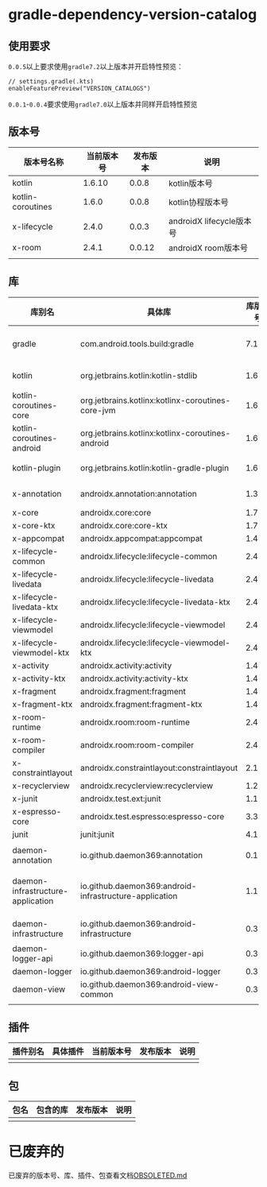 # gradle-dependency-version-catalog

## 使用要求

`0.0.5`以上要求使用`gradle7.2`以上版本并开启特性预览：

```
// settings.gradle(.kts)
enableFeaturePreview("VERSION_CATALOGS")
```

`0.0.1`-`0.0.4`要求使用`gradle7.0`以上版本并同样开启特性预览

## 版本号

| 版本号名称          | 当前版本号  | 发布版本 | 说明 |
| --- | --- | --- | --- |
| kotlin            | 1.6.10    | 0.0.8     | kotlin版本号 |
| kotlin-coroutines | 1.6.0     | 0.0.8     | kotlin协程版本号 |
| x-lifecycle       | 2.4.0     | 0.0.3     | androidX lifecycle版本号 |
| x-room            | 2.4.1     | 0.0.12    | androidX room版本号 |
| | | | |

## 库

| 库别名                                     | 具体库                                                     | 库版本号    | 发布版本 | 说明 |
| ---                                       | ---                                                       | ---       | ---       | --- |
| gradle                                    | com.android.tools.build:gradle                            | 7.1.1     | 1.0.0     | android gradle插件库 |
| kotlin                                    | org.jetbrains.kotlin:kotlin-stdlib                        | 1.6.10    | 0.0.8     | kotlin标准库 |
| kotlin-coroutines-core                    | org.jetbrains.kotlinx:kotlinx-coroutines-core-jvm         | 1.6.0     | 0.0.8     | kotlin协程库 |
| kotlin-coroutines-android                 | org.jetbrains.kotlinx:kotlinx-coroutines-android          | 1.6.0     | 0.0.8     | kotlin协程库 |
| kotlin-plugin                             | org.jetbrains.kotlin:kotlin-gradle-plugin                 | 1.6.10    | 0.0.8     | kotlin插件库 |
| x-annotation                              | androidx.annotation:annotation                            | 1.3.0     | 0.0.2     | AndroidX注解库 |
| x-core                                    | androidx.core:core                                        | 1.7.0     | 0.0.5     |  |
| x-core-ktx                                | androidx.core:core-ktx                                    | 1.7.0     | 0.0.2     |  |
| x-appcompat                               | androidx.appcompat:appcompat                              | 1.4.1     | 0.0.12    |  |
| x-lifecycle-common                        | androidx.lifecycle:lifecycle-common                       | 2.4.0     | 0.0.2     |  |
| x-lifecycle-livedata                      | androidx.lifecycle:lifecycle-livedata                     | 2.4.0     | 0.0.2     |  |
| x-lifecycle-livedata-ktx                  | androidx.lifecycle:lifecycle-livedata-ktx                 | 2.4.0     | 0.0.11    |  |
| x-lifecycle-viewmodel                     | androidx.lifecycle:lifecycle-viewmodel                    | 2.4.0     | 0.0.2     |  |
| x-lifecycle-viewmodel-ktx                 | androidx.lifecycle:lifecycle-viewmodel-ktx                | 2.4.0     | 0.0.11    |  |
| x-activity                                | androidx.activity:activity                                | 1.4.0     | 0.0.2     |  |
| x-activity-ktx                            | androidx.activity:activity-ktx                            | 1.4.0     | 0.0.10    |  |
| x-fragment                                | androidx.fragment:fragment                                | 1.4.1     | 1.0.0     |  |
| x-fragment-ktx                            | androidx.fragment:fragment-ktx                            | 1.4.1     | 1.0.0    |  |
| x-room-runtime                            | androidx.room:room-runtime                                | 2.4.0     | 0.0.10    |  |
| x-room-compiler                           | androidx.room:room-compiler                               | 2.4.0     | 0.0.10    |  |
| x-constraintlayout                        | androidx.constraintlayout:constraintlayout                | 2.1.2     | 0.0.6     |  |
| x-recyclerview                            | androidx.recyclerview:recyclerview                        | 1.2.1     | 0.0.10    |  |
| x-junit                                   | androidx.test.ext:junit                                   | 1.1.2     | 0.0.4     |  |
| x-espresso-core                           | androidx.test.espresso:espresso-core                      | 3.3.0     | 0.0.4     |  |
| junit                                     | junit:junit                                               | 4.13.2    | 0.0.4     |  |
|                                           |                                                           |           |           |  |
| daemon-annotation                         | io.github.daemon369:annotation                            | 0.1.0     | 0.0.2     | 注解库 |
| daemon-infrastructure-application         | io.github.daemon369:android-infrastructure-application    | 1.1.0     | 0.0.9     | 基础库，提供Application全局实例 |
| daemon-infrastructure                     | io.github.daemon369:android-infrastructure                | 0.3.0     | 0.0.5     | 基础库，提供基础工具 |
| daemon-logger-api                         | io.github.daemon369:logger-api                            | 0.3.0     | 0.0.8     | Logger API |
| daemon-logger                             | io.github.daemon369:android-logger                        | 0.3.0     | 0.0.8     | Logger |
| daemon-view                               | io.github.daemon369:android-view-common                   | 0.3.0     | 0.0.2     | 基础UI库 |
| | | | | |

## 插件

| 插件别名 | 具体插件 | 当前版本号 | 发布版本 | 说明 |
| --- | --- | --- | --- | --- |
| | | | | |

## 包

| 包名 | 包含的库 | 发布版本 | 说明 |
| --- | --- | --- | --- |
| | | | |

# 已废弃的

已废弃的版本号、库、插件、包查看文档[OBSOLETED.md](OBSOLETED.md)
